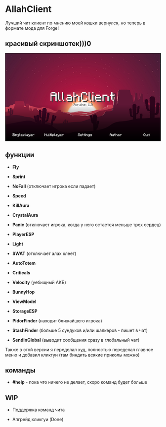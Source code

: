 # AllahClient
 Лучший чит клиент по мнению моей кошки вернулся, но теперь в формате мода для Forge!
 
## красивый скриншотек)))0
 
 ![screenshot](./screenshot.png)
 
## функции

* **Fly**

* **Sprint**

* **NoFall** (отключает игрока если падает)

* **Speed**

* **KillAura**

* **CrystalAura**

* **Panic** (отключает игрока, когда у него остается меньше трех сердец)

* **PlayerESP**

* **Light**

* **SWAT** (отключает алах клеет)

* **AutoTotem**

* **Criticals**

* **Velocity** (уебищный АКБ)

* **BunnyHop**

* **ViewModel**

* **StorageESP**

* **PidorFinder** (находит ближайшего игрока)

* **StashFinder** (больше 5 сундуков и/или шалкеров - пишет в чат)

* **SendInGlobal** (выводит сообщения сразу в глобальный чат)

Также в этой версии я переделал худ, полностью переделал главное меню и добавил кликгуи (там биндить всякие приколы можно)

## команды

* **#help** - пока что ничего не делает, скоро команд будет больше

## WIP

* Поддержка команд чита

* Апгрейд кликгуи (Done)
